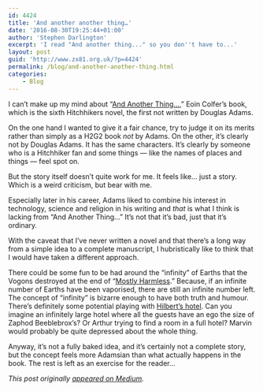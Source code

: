 ```yaml
---
id: 4424
title: 'And another another thing…'
date: '2016-08-30T19:25:44+01:00'
author: 'Stephen Darlington'
excerpt: 'I read "And another thing..." so you don''t have to...'
layout: post
guid: 'http://www.zx81.org.uk/?p=4424'
permalink: /blog/and-another-another-thing.html
categories:
    - Blog
---
```


I can’t make up my mind about “[And Another Thing…](http://www.amazon.co.uk/gp/product/B005PR44L4/ref=as_li_tl?ie=UTF8&camp=1634&creative=19450&creativeASIN=B005PR44L4&linkCode=as2&tag=zx81orguk),” Eoin Colfer’s book, which is the sixth Hitchhikers novel, the first not written by Douglas Adams.

On the one hand I wanted to give it a fair chance, try to judge it on its merits rather than simply as a H2G2 book *not* by Adams. On the other, it’s clearly not by Douglas Adams. It has the same characters. It’s clearly by someone who is a Hitchhiker fan and some things — like the names of places and things — feel spot on.

But the story itself doesn’t quite work for me. It feels like… just a story. Which is a weird criticism, but bear with me.

Especially later in his career, Adams liked to combine his interest in technology, science and religion in his writing and *that* is what I think is lacking from “And Another Thing…” It’s not that it’s bad, just that it’s ordinary.

With the caveat that I’ve never written a novel and that there’s a long way from a simple idea to a complete manuscript, I hubristically like to think that I would have taken a different approach.

There could be some fun to be had around the “infinity” of Earths that the Vogons destroyed at the end of “[Mostly Harmless](http://www.amazon.co.uk/gp/product/B003GK21AI/ref=as_li_tl?ie=UTF8&camp=1634&creative=19450&creativeASIN=B003GK21AI&linkCode=as2&tag=zx81orguk).” Because, if an infinite number of Earths have been vaporised, there are still an infinite number left. The concept of “infinity” is bizarre enough to have both truth and humour. There’s definitely some potential playing with [Hilbert’s hotel](https://en.wikipedia.org/wiki/Hilbert%27s_paradox_of_the_Grand_Hotel). Can you imagine an infinitely large hotel where all the guests have an ego the size of Zaphod Beeblebrox’s? Or Arthur trying to find a room in a full hotel? Marvin would probably be quite depressed about the whole thing.

Anyway, it’s not a fully baked idea, and it’s certainly not a complete story, but the concept feels more Adamsian than what actually happens in the book. The rest is left as an exercise for the reader…

*This post originally [appeared on Medium](https://medium.com/@sdarlington/and-another-another-thing-23c10ccd3a89).*